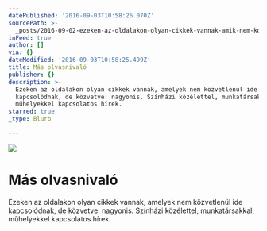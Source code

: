 ```yaml
---
datePublished: '2016-09-03T10:58:26.070Z'
sourcePath: >-
  _posts/2016-09-02-ezeken-az-oldalakon-olyan-cikkek-vannak-amik-nem-kozvetlenu.md
inFeed: true
author: []
via: {}
dateModified: '2016-09-03T10:58:25.499Z'
title: Más olvasnivaló
publisher: {}
description: >-
  Ezeken az oldalakon olyan cikkek vannak, amelyek nem közvetlenül ide
  kapcsolódnak, de közvetve: nagyonis. Színházi közélettel, munkatársakkal,
  műhelyekkel kapcsolatos hírek.
starred: true
_type: Blurb

---
```

![](https://the-grid-user-content.s3-us-west-2.amazonaws.com/b2e9682e-6091-4be6-9ec8-58668538114a.jpg)

# Más olvasnivaló

Ezeken az oldalakon olyan cikkek vannak, amelyek nem közvetlenül ide kapcsolódnak, de közvetve: nagyonis. Színházi közélettel, munkatársakkal, műhelyekkel kapcsolatos hírek.